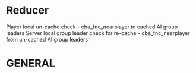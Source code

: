 # Reducer

Player local un-cache check - cba_fnc_nearplayer to cached AI group leaders
Server local group leader check for re-cache - cba_fnc_nearplayer from un-cached AI group leaders

# GENERAL
